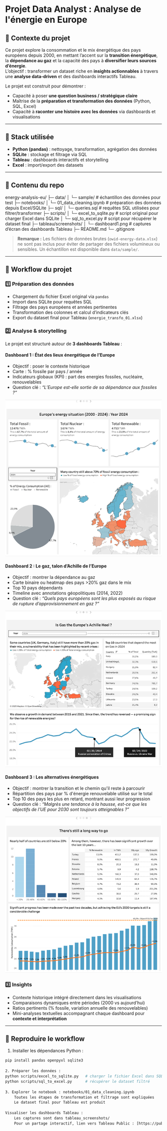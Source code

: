 # Projet Data Analyst : Analyse de l'énergie en Europe

## 🎯 Contexte du projet

Ce projet explore la consommation et le mix énergétique des pays européens depuis 2000, en mettant l’accent sur la **transition énergétique**, la **dépendance au gaz** et la capacité des pays à **diversifier leurs sources d’énergie**.  
L’objectif : transformer un dataset riche en **insights actionnables** à travers une **analyse data-driven** et des dashboards interactifs Tableau.

Le projet est construit pour démontrer :
- Capacité à poser **une question business / stratégique claire**
- Maîtrise de la **préparation et transformation des données** (Python, SQL, Excel)
- Capacité à **raconter une histoire avec les données** via dashboards et visualisations

---

## 🧰 Stack utilisée

- **Python (pandas)** : nettoyage, transformation, agrégation des données  
- **SQLite** : stockage et filtrage via SQL  
- **Tableau** : dashboards interactifs et storytelling  
- **Excel** : import/export des datasets

---

## 📂 Contenu du repo

energy-analysis-eu/
├─ data/
│ └─ sample/ # échantillon des données pour test
├─ notebooks/
│ └─ 01_data_cleaning.ipynb # préparation des données depuis Excel/SQLite
├─ sql/
│ └─ queries.sql # requêtes SQL utilisées pour filtrer/transformer
├─ scripts/
│ └─ excel_to_sqlite.py # script original pour charger Excel dans SQLite
│ └─ sql_to_excel.py # script pour récupérer le dataset final
├─ tableau/screenshots/
│ └─ dashboard1.png # captures d’écran des dashboards Tableau
├─ README.md
└─ .gitignore


> **Remarque :** Les fichiers de données brutes (`owid-energy-data.xlsx`) ne sont pas inclus pour éviter de partager des fichiers volumineux ou sensibles. Un échantillon est disponible dans `data/sample/`.

---

## 📖 Workflow du projet

### 1️⃣ Préparation des données
- Chargement du fichier Excel original via `pandas`
- Import dans SQLite pour requêtes SQL
- Filtrage des pays européens et années pertinentes
- Transformation des colonnes et calcul d’indicateurs clés
- Export du dataset final pour Tableau (`energie_transfo_01.xlsx`)

### 2️⃣ Analyse & storytelling

Le projet est structuré autour de **3 dashboards Tableau** :

#### Dashboard 1 : État des lieux énergétique de l’Europe
- Objectif : poser le contexte historique
- Carte : % fossile par pays / année
- Indicateurs globaux (KPI) : part des energies fossiles, nucléaire, renouvelables
- Question clé : *“L’Europe est-elle sortie de sa dépendance aux fossiles ?”*

![Dash1](tableau_screenshots/eu_01.png)

#### Dashboard 2 : Le gaz, talon d’Achille de l’Europe
- Objectif : montrer la dépendance au gaz
- Carte binaire ou heatmap des pays >20% gaz dans le mix
- Top 10 pays dépendants
- Timeline avec annotations géopolitiques (2014, 2022)
- Question clé : *“Quels pays européens sont les plus exposés au risque de rupture d’approvisionnement en gaz ?”*

![Dash2](tableau_screenshots/eu_02.png)

#### Dashboard 3 : Les alternatives énergétiques
- Objectif : montrer la transition et le chemin qu'il reste à parcourir
- Répartition des pays par % d'énergie renouvelable utilisé sur le total
- Top 10 des pays les plus en retard, montrant aussi leur progression
- Question clé : *“Malgrès une tendance à la hausse, est-ce que les objectifs de l'UE pour 2030 sont toujours atteignables ?”*

![Dash3](tableau_screenshots/eu_03.png)

### 3️⃣ Insights
- Contexte historique intégré directement dans les visualisations  
- Comparaisons dynamiques entre périodes (2000 vs aujourd’hui)  
- Ratios pertinents (% fossile, variation annuelle des renouvelables)  
- Mini-analyses textuelles accompagnant chaque dashboard pour **contexte et interprétation**

---

## 🚀 Reproduire le workflow

1. Installer les dépendances Python :  
```bash
pip install pandas openpyxl sqlite3

2. Préparer les données :
python scripts/excel_to_sqlite.py   # charger le fichier Excel dans SQLite
python scripts/sql_to_excel.py      # récupérer le dataset filtré

3. Explorer le notebook : notebooks/01_data_cleaning.ipynb
    Toutes les étapes de transformation et filtrage sont expliquées
    Le dataset final pour Tableau est produit

Visualiser les dashboards Tableau :
    Les captures sont dans tableau_screenshots/
    Pour un partage interactif, lien vers Tableau Public : [https://public.tableau.com/views/Project_Energy_EU_Story/Story1?:language=fr-FR&:sid=&:redirect=auth&:display_count=n&:origin=viz_share_link] 

